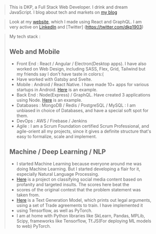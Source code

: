 > This is DKP, a Full Stack Web Developer. I drink and dream JavaScript. I blog about tech and markets on [my blog](https://dkprobes.tech)

> Look at my [website](https://dkp1903.company), which I made using React and GraphQL. I am very active on [LinkedIn](https://linkedin.com/in/dkp1903) and [Twitter]
> (https://twitter.com/dkp1903)

> My tech stack : 
> ## Web and Mobile
> - Front End : React / Angular / Electron(Desktop apps). I have also worked on Web Design, including SASS, Flex, Grid, Tailwind but my friends say I don't have taste in colors:( 
> - Have worked with Gatsby and Svelte. 
> - Mobile : Android / React Native. I have made 10+ apps for various startups in Android. [Here](https://github.com/dkp1903/VistaNews-And) is an example.
> - Back End : Node(Express) / GraphQL. Have created 3 applications using Node. [Here](https://github.com/dkp1903/stock-vakri) is an example.
> - Databases : MongoDB / Redis / PostgreSQL / MySQL : I am unbiased in choice of Databases, and have a special soft spot for them.
> - DevOps : AWS / Firebase / Jenkins
> - Agile : I am a Scrum Foundation certified Scrum Professional, and agile-orient all my projects, since it gives a definite structure that's easy to formalize, scale and 
> implement.
> ## Machine / Deep Learning / NLP
> - I started Machine Learning because everyone around me was doing Machine Learning. But I started developing a flair for it, especially Natural Language Processing.
> - [Here](https://github.com/dkp1903/SocialSentiment) is a project on classifying social media content based on profanity and targeted insults. The scores here beat the
> - scores of the original contest that the problem statement was taken from.
> - [Here](https://github.com/dkp1903/TextGenRNN) is a Text Generation Model, which prints out legal arguments, using a set of Trade agreements to train. I have implemented it 
> - using Tensorflow, as well as PyTorch.
> - I am at home with Python libraries like SkLearn, Pandas, MPLib, Scipy, frameworks like Tensorflow, Tf.JS(For deploying ML models to web) PyTorch. 
